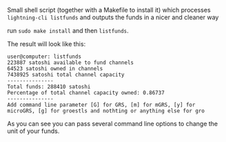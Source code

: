 Small shell script (together with a Makefile to install it) which processes `lightning-cli listfunds` and outputs the funds in a nicer and cleaner way

run `sudo make install` and then `listfunds`.

The result will look like this:

```
user@computer: listfunds
223887 satoshi available to fund channels
64523 satoshi owned in channels
7438925 satoshi total channel capacity
---------------
Total funds: 288410 satoshi
Percentage of total channel capacity owned: 0.86737
---------------
Add command line parameter [G] for GRS, [m] for mGRS, [y] for microGRS, [g] for groestls and nothting or anything else for gro
```

As you can see you can pass several command line options to change the unit of your funds.
